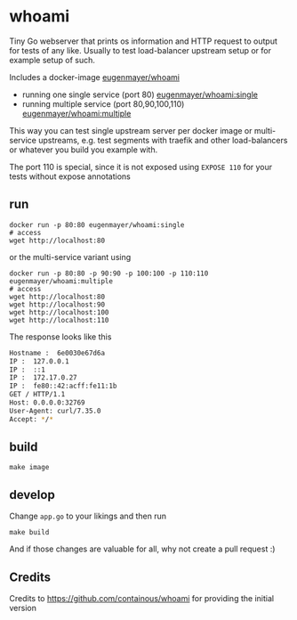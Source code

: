 # whoami

Tiny Go webserver that prints os information and HTTP request to output for tests of any like.
Usually to test load-balancer upstream setup or for example setup of such.

Includes a docker-image [eugenmayer/whoami](https://hub.docker.com/r/eugenmayer/whoami) 
 - running one single service (port 80) [eugenmayer/whoami:single](https://hub.docker.com/r/eugenmayer/whoami)
 - running multiple service (port 80,90,100,110) [eugenmayer/whoami:multiple](https://hub.docker.com/r/eugenmayer/whoami)

This way you can test single upstream server per docker image or multi-service upstreams, e.g. test segments with traefik and other load-balancers or whatever you build you example with.

The port 110 is special, since it is not exposed using `EXPOSE 110` for your tests without expose annotations
## run
```
docker run -p 80:80 eugenmayer/whoami:single
# access
wget http://localhost:80
```

or the multi-service variant using 
```    
docker run -p 80:80 -p 90:90 -p 100:100 -p 110:110 eugenmayer/whoami:multiple
# access
wget http://localhost:80
wget http://localhost:90
wget http://localhost:100
wget http://localhost:110
```

The response looks like this            
```sh
Hostname :  6e0030e67d6a
IP :  127.0.0.1
IP :  ::1
IP :  172.17.0.27
IP :  fe80::42:acff:fe11:1b
GET / HTTP/1.1
Host: 0.0.0.0:32769
User-Agent: curl/7.35.0
Accept: */*
```


## build

    make image 
    
## develop

Change `app.go` to your likings and then run 

    make build

And if those changes are valuable for all, why not create a pull request :)    
        
## Credits

Credits to https://github.com/containous/whoami for providing the initial version